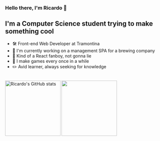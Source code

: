 ### Hello there, I'm Ricardo 👋

## I'm a Computer Science student trying to make something cool

- 🛠 Front-end Web Developer at Tramontina
- 🍺 I'm currently working on a management SPA for a brewing company
- 🌌 Kind of a React fanboy, not gonna lie
- 🚀 I make games every once in a while
- ✏️ Avid learner, always seeking for knowledge

<br>

<div>
  <img height="180em" align="left" alt="Ricardo's GitHub stats" src="https://github-readme-stats.vercel.app/api?username=RicardoDalcin&show_icons=true&hide_border=true&theme=dracula&count_private=true" />
  <img height="180em" src="https://github-readme-stats.vercel.app/api/top-langs/?username=RicardoDalcin&layout=compact&langs_count=7&theme=dracula"/>
</div>

